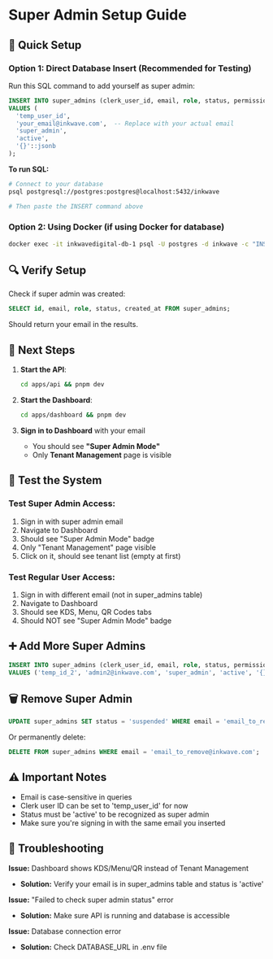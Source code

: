 # Super Admin Setup Guide

## 🎯 Quick Setup

### Option 1: Direct Database Insert (Recommended for Testing)

Run this SQL command to add yourself as super admin:

```sql
INSERT INTO super_admins (clerk_user_id, email, role, status, permissions)
VALUES (
  'temp_user_id',
  'your_email@inkwave.com',  -- Replace with your actual email
  'super_admin',
  'active',
  '{}'::jsonb
);
```

**To run SQL:**
```bash
# Connect to your database
psql postgresql://postgres:postgres@localhost:5432/inkwave

# Then paste the INSERT command above
```

### Option 2: Using Docker (if using Docker for database)

```bash
docker exec -it inkwavedigital-db-1 psql -U postgres -d inkwave -c "INSERT INTO super_admins (clerk_user_id, email, role, status, permissions) VALUES ('temp_user_id', 'your_email@inkwave.com', 'super_admin', 'active', '{}'::jsonb);"
```

## 🔍 Verify Setup

Check if super admin was created:

```sql
SELECT id, email, role, status, created_at FROM super_admins;
```

Should return your email in the results.

## 📝 Next Steps

1. **Start the API**:
   ```bash
   cd apps/api && pnpm dev
   ```

2. **Start the Dashboard**:
   ```bash
   cd apps/dashboard && pnpm dev
   ```

3. **Sign in to Dashboard** with your email
   - You should see **"Super Admin Mode"** 
   - Only **Tenant Management** page is visible

## 🧪 Test the System

### Test Super Admin Access:
1. Sign in with super admin email
2. Navigate to Dashboard
3. Should see "Super Admin Mode" badge
4. Only "Tenant Management" page visible
5. Click on it, should see tenant list (empty at first)

### Test Regular User Access:
1. Sign in with different email (not in super_admins table)
2. Navigate to Dashboard
3. Should see KDS, Menu, QR Codes tabs
4. Should NOT see "Super Admin Mode" badge

## ➕ Add More Super Admins

```sql
INSERT INTO super_admins (clerk_user_id, email, role, status, permissions)
VALUES ('temp_id_2', 'admin2@inkwave.com', 'super_admin', 'active', '{}'::jsonb);
```

## 🗑️ Remove Super Admin

```sql
UPDATE super_admins SET status = 'suspended' WHERE email = 'email_to_remove@inkwave.com';
```

Or permanently delete:
```sql
DELETE FROM super_admins WHERE email = 'email_to_remove@inkwave.com';
```

## ⚠️ Important Notes

- Email is case-sensitive in queries
- Clerk user ID can be set to 'temp_user_id' for now
- Status must be 'active' to be recognized as super admin
- Make sure you're signing in with the same email you inserted

## 🔧 Troubleshooting

**Issue:** Dashboard shows KDS/Menu/QR instead of Tenant Management
- **Solution:** Verify your email is in super_admins table and status is 'active'

**Issue:** "Failed to check super admin status" error
- **Solution:** Make sure API is running and database is accessible

**Issue:** Database connection error
- **Solution:** Check DATABASE_URL in .env file

